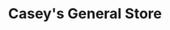 ---
title: "Casey's General Store"
url: /fayetteville/caseys-general-store-west-wedington-drive/
shop: convenience
---